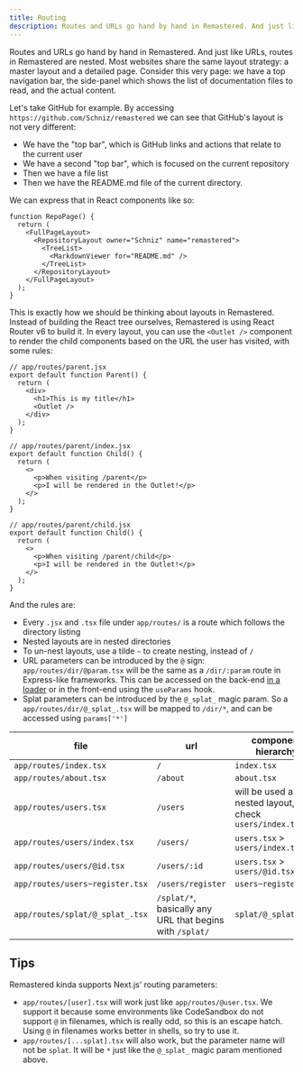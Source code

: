 ```yaml
---
title: Routing
description: Routes and URLs go hand by hand in Remastered. And just like URLs, routes in Remastered are nested.
---
```


Routes and URLs go hand by hand in Remastered. And just like URLs, routes in Remastered are nested. Most websites share the same layout strategy: a master layout and a detailed page. Consider this very page: we have a top navigation bar, the side-panel which shows the list of documentation files to read, and the actual content.

Let's take GitHub for example. By accessing `https://github.com/Schniz/remastered` we can see that GitHub's layout is not very different:

- We have the "top bar", which is GitHub links and actions that relate to the current user
- We have a second "top bar", which is focused on the current repository
- Then we have a file list
- Then we have the README.md file of the current directory.

We can express that in React components like so:

```tsx
function RepoPage() {
  return (
    <FullPageLayout>
      <RepositoryLayout owner="Schniz" name="remastered">
        <TreeList>
          <MarkdownViewer for="README.md" />
        </TreeList>
      </RepositoryLayout>
    </FullPageLayout>
  );
}
```

This is exactly how we should be thinking about layouts in Remastered. Instead of building the React tree ourselves, Remastered is using React Router v6 to build it. In every layout, you can use the `<Outlet />` component to render the child components based on the URL the user has visited, with some rules:

```tsx
// app/routes/parent.jsx
export default function Parent() {
  return (
    <div>
      <h1>This is my title</h1>
      <Outlet />
    </div>
  );
}

// app/routes/parent/index.jsx
export default function Child() {
  return (
    <>
      <p>When visiting /parent</p>
      <p>I will be rendered in the Outlet!</p>
    </>
  );
}

// app/routes/parent/child.jsx
export default function Child() {
  return (
    <>
      <p>When visiting /parent/child</p>
      <p>I will be rendered in the Outlet!</p>
    </>
  );
}
```

And the rules are:

- Every `.jsx` and `.tsx` file under `app/routes/` is a route which follows the directory listing
- Nested layouts are in nested directories
- To un-nest layouts, use a tilde `~` to create nesting, instead of `/`
- URL parameters can be introduced by the `@` sign: `app/routes/dir/@param.tsx` will be the same as a `/dir/:param` route in Express-like frameworks. This can be accessed on the back-end [in a loader](./1_data_fetching.md) or in the front-end using the `useParams` hook.
- Splat parameters can be introduced by the `@_splat_` magic param. So a `app/routes/dir/@_splat_.tsx` will be mapped to `/dir/*`, and can be accessed using `params['*']`

| file                            | url                                                      | component hierarchy                                      |
| ------------------------------- | -------------------------------------------------------- | -------------------------------------------------------- |
| `app/routes/index.tsx`          | `/`                                                      | `index.tsx`                                              |
| `app/routes/about.tsx`          | `/about`                                                 | `about.tsx`                                              |
| `app/routes/users.tsx`          | `/users`                                                 | will be used as a nested layout, check `users/index.tsx` |
| `app/routes/users/index.tsx`    | `/users/`                                                | `users.tsx` > `users/index.tsx`                          |
| `app/routes/users/@id.tsx`      | `/users/:id`                                             | `users.tsx` > `users/@id.tsx`                            |
| `app/routes/users~register.tsx` | `/users/register`                                        | `users~register.tsx`                                     |
| `app/routes/splat/@_splat_.tsx` | `/splat/*`, basically any URL that begins with `/splat/` | `splat/@_splat_.tsx`                                     |

## Tips

Remastered kinda supports Next.js' routing parameters:

- `app/routes/[user].tsx` will work just like `app/routes/@user.tsx`. We support it because some environments like CodeSandbox do not support `@` in filenames, which is really odd, so this is an escape hatch. Using `@` in filenames works better in shells, so try to use it.
- `app/routes/[...splat].tsx` will also work, but the parameter name will not be `splat`. It will be `*` just like the `@_splat_` magic param mentioned above.
